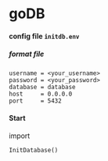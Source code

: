 # goDB

#### config file `initdb.env`
##### format file
```
username = <your_username>
password = <your_password>
database = database
host     = 0.0.0.0
port     = 5432
```

#### Start
import
```
InitDatabase()
```
